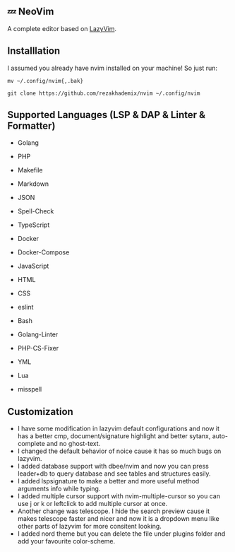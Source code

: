 ## 💤 NeoVim

A complete editor based on [LazyVim](https://github.com/LazyVim/LazyVim).

## Installlation

I assumed you already have nvim installed on your machine! So just run:

```
mv ~/.config/nvim{,.bak}

git clone https://github.com/rezakhademix/nvim ~/.config/nvim
```

## Supported Languages (LSP & DAP & Linter & Formatter)
* Golang
* PHP

* Makefile
* Markdown
* JSON
* Spell-Check
* TypeScript
* Docker
* Docker-Compose
* JavaScript
* HTML
* CSS
* eslint
* Bash
* Golang-Linter
* PHP-CS-Fixer
* YML
* Lua
* misspell

## Customization
* I have some modification in lazyvim default configurations and now it has a better cmp, document/signature highlight and better sytanx, auto-complete and no ghost-text.
* I changed the default behavior of noice cause it has so much bugs on lazyvim.
* I added database support with dbee/nvim and now you can press leader+db to query database and see tables and structures easily.
* I added lspsignature to make a better and more useful method arguments info while typing.
* I added multiple cursor support with nvim-multiple-cursor so you can use j or k or leftclick to add multiple cursor at once.
* Another change was telescope. I hide the search preview cause it makes telescope faster and nicer and now it is a dropdown menu like other parts of lazyvim for more consitent looking.
* I added nord theme but you can delete the file under plugins folder and add your favourite color-scheme.
